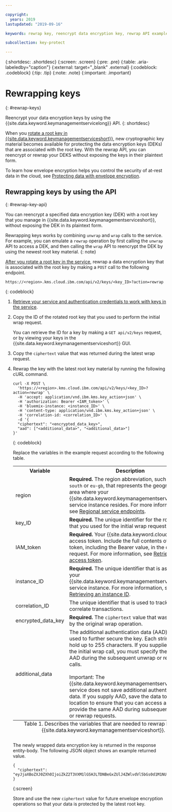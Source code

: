 ```yaml
---

copyright:
  years: 2019
lastupdated: "2019-09-16"

keywords: rewrap key, reencrypt data encryption key, rewrap API examples

subcollection: key-protect

---
```


{:shortdesc: .shortdesc}
{:screen: .screen}
{:pre: .pre}
{:table: .aria-labeledby="caption"}
{:external: target="_blank" .external}
{:codeblock: .codeblock}
{:tip: .tip}
{:note: .note}
{:important: .important}

# Rewrapping keys
{: #rewrap-keys}

Reencrypt your data encryption keys by using the {{site.data.keyword.keymanagementservicelong}} API.
{: shortdesc}

When you [rotate a root key in {{site.data.keyword.keymanagementserviceshort}}](/docs/services/key-protect?topic=key-protect-key-rotation), new cryptographic key material becomes available for protecting the data encryption keys (DEKs) that are associated with the root key. With the rewrap API, you can reencrypt or rewrap your DEKS without exposing the keys in their plaintext form. 

To learn how envelope encryption helps you control the security of at-rest data in the cloud, see [Protecting data with envelope encryption](/docs/services/key-protect?topic=key-protect-envelope-encryption).

## Rewrapping keys by using the API
{: #rewrap-key-api}

You can reencrypt a specified data encryption key (DEK) with a root key that you manage in {{site.data.keyword.keymanagementserviceshort}}, without exposing the DEK in its plaintext form.

Rewrapping keys works by combining `unwrap` and `wrap` calls to the service. For example, you can emulate a `rewrap` operation by first calling the `unwrap` API to access a DEK, and then calling the `wrap` API to reencrypt the DEK by using the newest root key material.
{: note}

[After you rotate a root key in the service](/docs/services/key-protect?topic=key-protect-rotate-keys), rewrap a data encryption key that is associated with the root key by making a `POST` call to the following endpoint.

```
https://<region>.kms.cloud.ibm.com/api/v2/keys/<key_ID>?action=rewrap
```
{: codeblock}

1. [Retrieve your service and authentication credentials to work with keys in the service](/docs/services/key-protect?topic=key-protect-set-up-api).
2. Copy the ID of the rotated root key that you used to perform the initial wrap request.

    You can retrieve the ID for a key by making a `GET api/v2/keys` request, or by viewing your keys in the {{site.data.keyword.keymanagementserviceshort}} GUI.
3. Copy the `ciphertext` value that was returned during the latest wrap request.
4. Rewrap the key with the latest root key material by running the following cURL command.

    ```cURL
    curl -X POST \
      'https://<region>.kms.cloud.ibm.com/api/v2/keys/<key_ID>?action=rewrap' \
      -H 'accept: application/vnd.ibm.kms.key_action+json' \
      -H 'authorization: Bearer <IAM_token>' \
      -H 'bluemix-instance: <instance_ID>' \
      -H 'content-type: application/vnd.ibm.kms.key_action+json' \
      -H 'correlation-id: <correlation_ID>' \
      -d '{
      "ciphertext": "<encrypted_data_key>",
      "aad": ["<additional_data>", "<additional_data>"]
    }'
    ```
    {: codeblock}

    Replace the variables in the example request according to the following table.
    <table>
      <tr>
        <th>Variable</th>
        <th>Description</th>
      </tr>
      <tr>
        <td><varname>region</varname></td>
        <td><strong>Required.</strong> The region abbreviation, such as <code>us-south</code> or <code>eu-gb</code>, that represents the geographic area where your {{site.data.keyword.keymanagementserviceshort}} service instance resides. For more information, see <a href="/docs/services/key-protect?topic=key-protect-regions#service-endpoints">Regional service endpoints</a>.</td>
      </tr>
      <tr>
        <td><varname>key_ID</varname></td>
        <td><strong>Required.</strong> The unique identifier for the root key that you used for the initial wrap request.</td>
      </tr>
      <tr>
        <td><varname>IAM_token</varname></td>
        <td><strong>Required.</strong> Your {{site.data.keyword.cloud_notm}} access token. Include the full contents of the <code>IAM</code> token, including the Bearer value, in the cURL request. For more information, see <a href="/docs/services/key-protect?topic=key-protect-retrieve-access-token">Retrieving an access token</a>.</td>
      </tr>
      <tr>
        <td><varname>instance_ID</varname></td>
        <td><strong>Required.</strong> The unique identifier that is assigned to your {{site.data.keyword.keymanagementserviceshort}} service instance. For more information, see <a href="/docs/services/key-protect?topic=key-protect-retrieve-instance-ID">Retrieving an instance ID</a>.</td>
      </tr>
      <tr>
        <td><varname>correlation_ID</varname></td>
        <td>The unique identifier that is used to track and correlate transactions.</td>
      </tr>
      <tr>
        <td><varname>encrypted_data_key</varname></td>
        <td><strong>Required.</strong> The <code>ciphertext</code> value that was returned by the original wrap operation.</td>
      </tr>
      <tr>
        <td><varname>additional_data</varname></td>
        <td>The additional authentication data (AAD) that is used to further secure the key. Each string can hold up to 255 characters. If you supplied AAD for the initial wrap call, you must specify the same AAD during the subsequent unwrap or rewrap calls.<br></br>Important: The {{site.data.keyword.keymanagementserviceshort}} service does not save additional authentication data. If you supply AAD, save the data to a secure location to ensure that you can access and provide the same AAD during subsequent unwrap or rewrap requests.</td>
      </tr>
      <caption style="caption-side:bottom;">Table 1. Describes the variables that are needed to rewrap keys in {{site.data.keyword.keymanagementserviceshort}}.</caption>
    </table>

    The newly wrapped data encryption key is returned in the response entity-body. The following JSON object shows an example returned value.

    ```
    {
      "ciphertext": "eyJjaXBoZXJ0ZXh0IjoiZkZ2T3VXM1lGSHJLTDNBeGxZUlJ4ZWlvdVl5bGs0d1M1NUlKQTBJWUdJdmxheEhmZloxYjh2VE5tNHc9IiwiaGFzaCI6ImVBaTNRcnUrbVRwMngvNjIxQW9KSW9CSWtLdkN5Nm9tUlg2TUZZS1BDb24zdnRrQ2xCOVBtL2VWazdTSWI2OW0wWVVYbE1ITEdPNVpldERQZjdlSjZRPT0iLCJpdiI6ImRyYURvRDhBbmFNTlJJYTJ1MG53WUE9PSIsInZlcnNpb24iOiIzLjAuMCIsImhhbmRsZSI6ImNiZTA4OTU4LWFlNzktNDJjMS1hYWNhLWVhY2U3NTM1ODc2OCJ9"
    }
    ```
    {:screen}

    Store and use the new `ciphertext` value for future envelope encryption operations so that your data is protected by the latest root key.


<!--
5. Optional. Verify that the key was successfully rewrapped by base64 decoding the `ciphertext` value.

    ```
    echo <ciphertext> | base64 --decode ; echo
    ```
    {: codeblock}

    Replace `<ciphertext>` with the base64 encoded value that was returned in the previous step. The following JSON object shows an example CLI output.

    ```
    {
      "ciphertext":"mIzRrwZAA8+WqRckG6gt1ji8HlEEJPSiV+TRBSR4GVr+FlAZlC5KvRriRF0=",
      "iv":"lbwxXlAW2DS7+5jGz5Y1Kg==",
      "version":"4.0.0",
      "handle":"8e309bae-b3ec-4270-9b87-89f8697fe54f"
    }
    ```
    {:screen} 

    QUESTION: How do I know that the wDEK has been rewrapped? Does the version number change, or just the ciphertext value? What do the iv, version, and handle values represent (internal security parameters?)

-->